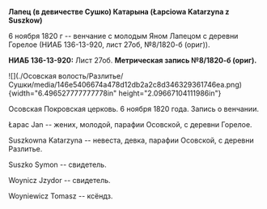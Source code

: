 **Лапец (в девичестве Сушко) Катарына (Łapciowa Katarzyna z Suszkow)**

6 ноября 1820 г -- венчание с молодым Яном Лапецом с деревни Горелое
(НИАБ 136-13-920, лист 27об, №8/1820-б (ориг)).

**НИАБ 136-13-920:** Лист 27об. **Метрическая запись №8/1820-б (ориг).**

![](./Осовская волость/Разлитье/Сушки/media/146e5406674a478d12db2a2c8d346329361746ea.png){width="6.496527777777778in"
height="2.09667104111986in"}

Осовская Покровская церковь. 6 ноября 1820 года. Запись о венчании.

Łapac Jan -- жених, молодой, парафии Осовской, с деревни Горелое.

Suszkowna Katarzyna -- невеста, девка, парафии Осовской, с деревни
Разлитье.

Suszko Symon -- свидетель.

Woynicz Jzydor -- свидетель.

Woyniewicz Tomasz -- ксёндз.

